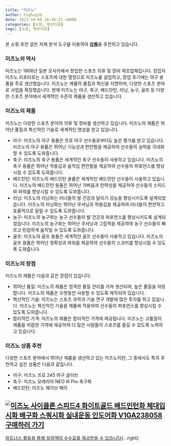 ```yaml
---
title: "미즈노"
author: highup38
date: 2023-10-08 10:38:23 +0800
categories: [쇼핑, 패션의류]
tags: [쇼핑, 패션의류]
---
```


본 쇼핑 추천 글은 자체 분석 도구를 이용하여 [**상품**](https://link.coupang.com/a/bao1ui)을 추천하고 있습니다.

### 미즈노의 역사

미즈노는 1906년 일본 오사카에서 창업한 스포츠 의류 및 장비 제조업체입니다. 창업자 미즈노 리조타로는 스포츠에 대한 열정으로 미즈노를 설립하고, 창업 초기에는 야구 용품을 주로 생산했습니다. 미즈노는 제품의 품질과 혁신을 지향하며, 다양한 스포츠 분야로 사업을 확장했습니다. 현재 미즈노는 야구, 축구, 배드민턴, 러닝, 농구, 골프 등 다양한 스포츠 분야에서 세계적인 수준의 제품을 생산하고 있습니다.

### 미즈노의 제품

미즈노는 다양한 스포츠 분야의 의류 및 장비를 생산하고 있습니다. 미즈노의 제품은 뛰어난 품질과 혁신적인 기술로 세계적인 명성을 얻고 있습니다.

* 야구: 미즈노의 야구 용품은 프로 야구 선수들로부터도 높은 평가를 받고 있습니다. 미즈노의 야구 용품은 뛰어난 기능성과 편안함을 제공하여 선수들의 실력을 극대화할 수 있도록 도와줍니다.
* 축구: 미즈노의 축구 용품은 세계적인 축구 선수들이 사용하고 있습니다. 미즈노의 축구 용품은 뛰어난 착용감과 움직임 편안함을 제공하여 선수들의 퍼포먼스를 향상시킬 수 있도록 도와줍니다.
* 배드민턴: 미즈노의 배드민턴 용품은 세계적인 배드민턴 선수들이 사용하고 있습니다. 미즈노의 배드민턴 용품은 뛰어난 가벼움과 탄력성을 제공하여 선수들의 스피드와 파워를 향상시킬 수 있도록 도와줍니다.
* 러닝: 미즈노의 러닝화는 러너들의 발 건강과 달리기 성능을 향상시키도록 설계되었습니다. 미즈노의 러닝화는 뛰어난 쿠셔닝과 착용감을 제공하여 러너들이 편안하고 효율적으로 달릴 수 있도록 도와줍니다.
* 농구: 미즈노의 농구화는 농구 선수들의 발 건강과 퍼포먼스를 향상시키도록 설계되었습니다. 미즈노의 농구화는 뛰어난 쿠셔닝과 그립력을 제공하여 농구 선수들이 빠르고 민첩하게 움직일 수 있도록 도와줍니다.
* 골프: 미즈노의 골프 용품은 세계적인 골프 선수들이 사용하고 있습니다. 미즈노의 골프 용품은 뛰어난 정확성과 파워를 제공하여 선수들의 스코어를 향상시킬 수 있도록 도와줍니다.

### 미즈노의 장점

미즈노의 제품은 다음과 같은 장점이 있습니다.

* 뛰어난 품질: 미즈노의 제품은 엄격한 품질 관리를 거쳐 생산되며, 높은 품질을 자랑합니다. 미즈노의 제품은 오랫동안 사용할 수 있도록 제작되어 있습니다.
* 혁신적인 기술: 미즈노는 스포츠 과학과 기술 연구 개발에 많은 투자를 하고 있습니다. 미즈노는 혁신적인 기술을 제품에 적용하여 선수들의 퍼포먼스를 향상시킬 수 있도록 도와줍니다.
* 합리적인 가격: 미즈노의 제품은 합리적인 가격에 제공됩니다. 미즈노는 고품질의 제품을 저렴한 가격에 제공하여 더 많은 사람들이 스포츠를 즐길 수 있도록 노력하고 있습니다.

### 미즈노 상품 추천

다양한 스포츠 분야에서 뛰어난 제품을 생산하고 있는 미즈노지만, 그 중에서도 특히 추천하고 싶은 상품은 다음과 같습니다.

* 야구: 미즈노 프로 245 야구 글러브
* 축구: 미즈노 모레리아 NEO III Pro 축구화
* 배드민턴: 미즈노 웨이브 페이

[![미즈노 사이클론 스피드4 화이트골드 배드민턴화 체대입시화 배구화 스쿼시화 실내운동 인도어화 V1GA238058](https://thumbnail7.coupangcdn.com/thumbnails/remote/230x230ex/image/vendor_inventory/5ec3/975471c5e6c950a74cf30b8667f4cdcdcd9d4f2182ab0ec564720d8c64b0.jpg "미즈노 사이클론 스피드4 화이트골드 배드민턴화 체대입시화 배구화 스쿼시화 실내운동 인도어화 V1GA238058")](https://link.coupang.com/re/AFFSDP?lptag=AF1030537&subid=&pageKey=7337712657&traceid=V0-153&itemId=18852341107&vendorItemId=85981605581)
<br>
[**구매하러 가기**](https://link.coupang.com/re/AFFSDP?lptag=AF1030537&subid=&pageKey=7337712657&traceid=V0-153&itemId=18852341107&vendorItemId=85981605581)
---
[파트너스 활동을 통해 일정액의 수수료를 제공받을 수 있습니다](https://link.coupang.com/a/bao1ui){: .right}